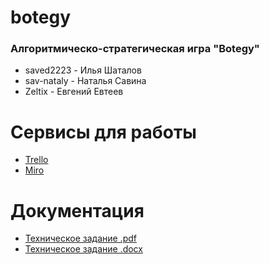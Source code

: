 # botegy
### Алгоритмическо-стратегическая игра "Botegy"
* saved2223 - Илья Шаталов
* sav-nataly - Наталья Савина
* Zeltix - Евгений Евтеев

# Сервисы для работы
* [Trello](https://trello.com/b/KkSootMa)
* [Miro](https://miro.com/app/board/uXjVOGZU0Ok=/) 

# Документация
* [Техническое задание .pdf](https://github.com/saved2223/botegy/tree/main/Documentation/Technical_requirement.pdf)
* [Техническое задание .docx](https://github.com/saved2223/botegy/tree/main/Documentation/Technical_requirement.docx)